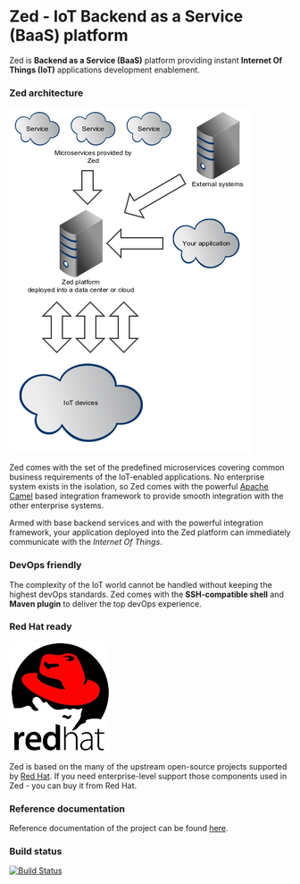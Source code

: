 Zed - IoT Backend as a Service (BaaS) platform
===

Zed is **Backend as a Service (BaaS)** platform providing instant **Internet Of Things (IoT)** applications development
enablement.

### Zed architecture

![Zed architecture](docs/img/arch.png "Zed architecture")


Zed comes with the set of the predefined microservices covering common business requirements of the IoT-enabled
applications. No enterprise system exists in the isolation, so Zed comes with the powerful
[Apache Camel](http://camel.apache.org/) based integration framework to provide smooth integration with the other
enterprise systems.

Armed with base backend services and with the powerful integration framework, your application deployed into the Zed
platform can immediately communicate with the *Internet Of Things*.

### DevOps friendly

The complexity of the IoT world cannot be handled without keeping the highest devOps standards. Zed comes with the
**SSH-compatible shell** and **Maven plugin** to deliver the top devOps experience.

### Red Hat ready

![Red Hat](docs/img/red_hat.jpg "Red Hat")

Zed is based on the many of the upstream open-source projects supported by [Red Hat](http://www.redhat.com). If you
need enterprise-level support those components used in Zed - you can buy it from Red Hat.

### Reference documentation

Reference documentation of the project can be found [here](https://github.com/hekonsek/zed/blob/master/docs/reference.MD).

### Build status

[![Build Status](https://travis-ci.org/hekonsek/zed.svg?branch=master)](https://travis-ci.org/hekonsek/zed)
